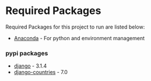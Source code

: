 # Required Packages

Required Packages for this project to run are listed below:

* [Anaconda](https://www.anaconda.com/products/individual) - For python and environment management  

### pypi packages
* [django](https://pypi.org/project/Django/) - 3.1.4
* [django-countries](https://pypi.org/project/django-countries/) - 7.0